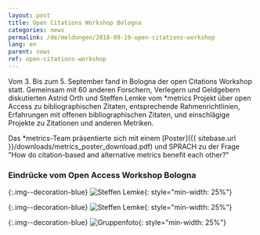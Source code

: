 ```yaml
---
layout: post
title: Open Citations Workshop Bologna 
categories: news
permalink: /de/meldungen/2018-09-19-open-citations-workshop
lang: en
parent: news
ref: open-citations-workshop
---
```

<!-- Start editing content here-->
Vom 3. Bis zum 5. September fand in Bologna der open Citations Workshop statt. Gemeinsam mit 60 anderen Forschern, Verlegern und Geldgebern diskutierten Astrid Orth und Steffen Lemke vom *metrics Projekt über open Access zu bibliographischen Zitaten, entsprechende Rahmenrichtlinien, Erfahrungen mit offenen bibliographischen Zitaten, und einschlägige Projekte zu Zitationen und anderen Metriken.

Das *metrics-Team präsentierte sich mit einem [Poster]({{ sitebase.url }}/downloads/metrics_poster_download.pdf) und SPRACH zu der Frage "How do citation-based and alternative metrics benefit each other?"


### Eindrücke vom Open Access Workshop Bologna

{:.img--decoration-blue}
![Steffen Lemke](https://metrics-project.net/img/events/bologna_oaw_1.png){: style="min-width: 25%"}

{:.img--decoration-blue}
![Steffen Lemke](https://metrics-project.net/img/events/bologna_oaw_2.png){: style="min-width: 25%"}

{:.img--decoration-blue}
![Gruppenfoto](https://metrics-project.net/img/events/bologna_oaw_4.jpg){: style="min-width: 25%"}
